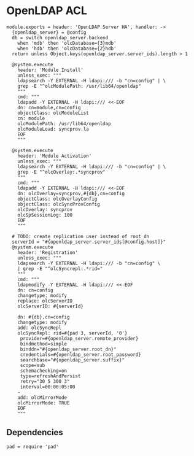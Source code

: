 
# OpenLDAP ACL

    module.exports = header: 'OpenLDAP Server HA', handler: ->
      {openldap_server} = @config
      db = switch openldap_server.backend
        when 'mdb' then 'olcDatabase={3}mdb'
        when 'hdb' then 'olcDatabase={2}hdb'
      return unless Object.keys(openldap_server.server_ids).length > 1

      @system.execute
        header: 'Module Install'
        unless_exec: """
        ldapsearch -Y EXTERNAL -H ldapi:/// -b "cn=config" | \
        grep -E "^olcModulePath: /usr/lib64/openldap"
        """
        cmd: """
        ldapadd -Y EXTERNAL -H ldapi:/// <<-EOF
        dn: cn=module,cn=config
        objectClass: olcModuleList
        cn: module
        olcModulePath: /usr/lib64/openldap
        olcModuleLoad: syncprov.la
        EOF
        """

      @system.execute
        header: 'Module Activation'
        unless_exec: """
        ldapsearch -Y EXTERNAL -H ldapi:/// -b "cn=config" | \
        grep -E "^olcOverlay:.*syncprov"
        """
        cmd: """
        ldapadd -Y EXTERNAL -H ldapi:/// <<-EOF
        dn: olcOverlay=syncprov,#{db},cn=config
        objectClass: olcOverlayConfig
        objectClass: olcSyncProvConfig
        olcOverlay: syncprov
        olcSpSessionLog: 100
        EOF
        """

      # TODO: create replication user instead of root_dn
      serverId = "#{openldap_server.server_ids[@config.host]}"
      @system.execute
        header: 'Registration'
        unless_exec: """
        ldapsearch -Y EXTERNAL -H ldapi:/// -b "cn=config" \
        | grep -E "^olcSyncrepl:.*rid="
        """
        cmd: """
        ldapmodify -Y EXTERNAL -H ldapi:/// <<-EOF
        dn: cn=config
        changetype: modify
        replace: olcServerID
        olcServerID: #{serverId}
        
        dn: #{db},cn=config
        changetype: modify
        add: olcSyncRepl
        olcSyncRepl: rid=#{pad 3, serverId, '0'} 
         provider=#{openldap_server.remote_provider} 
         bindmethod=simple 
         binddn="#{openldap_server.root_dn}" 
         credentials=#{openldap_server.root_password} 
         searchbase="#{openldap_server.suffix}" 
         scope=sub 
         schemachecking=on 
         type=refreshAndPersist 
         retry="30 5 300 3" 
         interval=00:00:05:00
        -
        add: olcMirrorMode
        olcMirrorMode: TRUE
        EOF
        """

## Dependencies

    pad = require 'pad'
